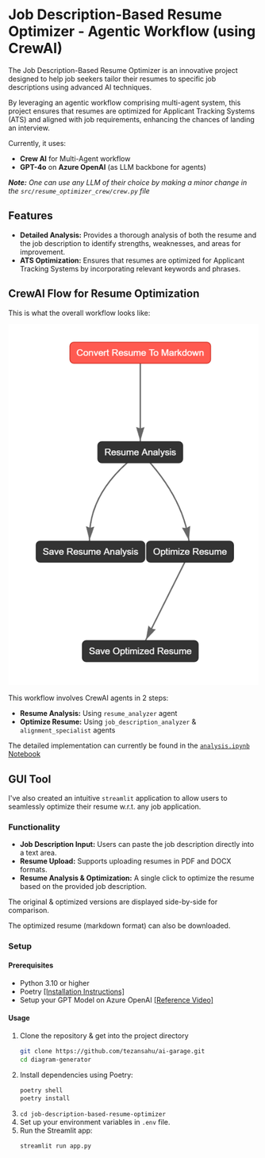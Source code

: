 # Job Description-Based Resume Optimizer - Agentic Workflow (using CrewAI)

The Job Description-Based Resume Optimizer is an innovative project designed to help job seekers tailor their resumes to specific job descriptions using advanced AI techniques. 

By leveraging an agentic workflow comprising multi-agent system, this project ensures that resumes are optimized for Applicant Tracking Systems (ATS) and aligned with job requirements, enhancing the chances of landing an interview.

Currently, it uses:
- **Crew AI** for Multi-Agent workflow
- **GPT-4o** on **Azure OpenAI** (as LLM backbone for agents)

_**Note:** One can use any LLM of their choice by making a minor change in the `src/resume_optimizer_crew/crew.py` file_

## Features

- **Detailed Analysis:** Provides a thorough analysis of both the resume and the job description to identify strengths, weaknesses, and areas for improvement.
- **ATS Optimization:** Ensures that resumes are optimized for Applicant Tracking Systems by incorporating relevant keywords and phrases.

## CrewAI Flow for Resume Optimization

This is what the overall workflow looks like:

![](./assets/resume-optimizer-crewai-flow.png)


This workflow involves CrewAI agents in 2 steps:

- **Resume Analysis:** Using `resume_analyzer` agent
- **Optimize Resume:** Using `job_description_analyzer` & `alignment_specialist` agents

The detailed implementation can currently be found in the [`analysis.ipynb` Notebook](./src/analysis.ipynb)

## GUI Tool

I've also created an intuitive `streamlit` application to allow users to seamlessly optimize their resume w.r.t. any job application.

### Functionality
- **Job Description Input:** Users can paste the job description directly into a text area.
- **Resume Upload:** Supports uploading resumes in PDF and DOCX formats.
- **Resume Analysis & Optimization:** A single click to optimize the resume based on the provided job description.

The original & optimized versions are displayed side-by-side for comparison.

The optimized resume (markdown format) can also be downloaded.

### Setup

#### Prerequisites
- Python 3.10 or higher
- Poetry [[Installation Instructions]](https://python-poetry.org/docs/#installation)
- Setup your GPT Model on Azure OpenAI [[Reference Video]](https://youtu.be/H_1Ge6wxaaE?si=_mv-I8w2VB7D1PhB)

#### Usage
1. Clone the repository & get into the project directory
    ```sh
    git clone https://github.com/tezansahu/ai-garage.git
    cd diagram-generator
    ```
2. Install dependencies using Poetry:
    ```sh
    poetry shell
    poetry install
    ```
3. `cd job-description-based-resume-optimizer`
4. Set up your environment variables in `.env` file.
5. Run the Streamlit app:
    ```sh
    streamlit run app.py
    ```

